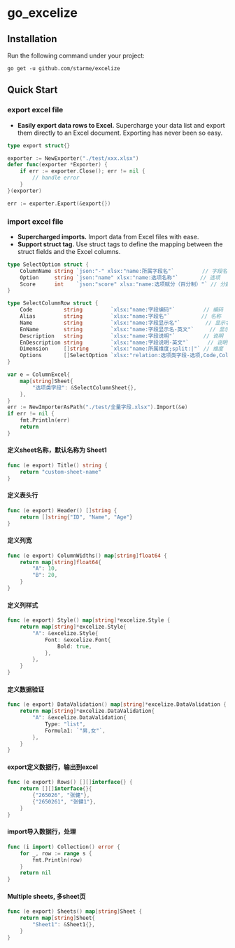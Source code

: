 # go_excelize

##  Installation

Run the following command under your project:

```shell
go get -u github.com/starme/excelize
```

##  Quick Start

### export excel file
- **Easily export data rows to Excel.** Supercharge your data list and export them directly to an Excel document. Exporting has never been so easy.

```go
type export struct{}

exporter := NewExporter("./test/xxx.xlsx")
defer func(exporter *Exporter) {
    if err := exporter.Close(); err != nil {
        // handle error
    }
}(exporter)

err := exporter.Export(&export{})
```

### import excel file
- **Supercharged imports.** Import data from Excel files with ease.
- **Support struct tag.** Use struct tags to define the mapping between the struct fields and the Excel columns.

```go
type SelectOption struct {
	ColumnName string `json:"-" xlsx:"name:所属字段名"`         // 字段名
	Option     string `json:"name" xlsx:"name:选项名称"`       // 选项
	Score      int    `json:"score" xlsx:"name:选项赋分（百分制）"` // 分数
}

type SelectColumnRow struct {
	Code          string         `xlsx:"name:字段编码"`         // 编码
	Alias         string         `xlsx:"name:字段名"`          // 名称
	Name          string         `xlsx:"name:字段显示名"`        // 显示名称
	EnName        string         `xlsx:"name:字段显示名-英文"`     // 显示名称
	Description   string         `xlsx:"name:字段说明"`         // 说明
	EnDescription string         `xlsx:"name:字段说明-英文"`      // 说明
	Dimension     []string       `xlsx:"name:所属维度;split:|"` // 维度
	Options       []SelectOption `xlsx:"relation:选项类字段-选项,Code,ColumnName"`
}

var e = ColumnExcel{
    map[string]Sheet{
        "选项类字段": &SelectColumnSheet{},
    },
}
err := NewImporterAsPath("./test/全量字段.xlsx").Import(&e)
if err != nil {
    fmt.Println(err)
    return
}
```

#### 定义sheet名称，默认名称为 Sheet1
```go
func (e export) Title() string {
	return "custom-sheet-name"
}
```

#### 定义表头行
```go
func (e export) Header() []string {
    return []string{"ID", "Name", "Age"}
}
```

#### 定义列宽
```go
func (e export) ColumnWidths() map[string]float64 {
	return map[string]float64{
		"A": 10,
		"B": 20,
	}
}
```

#### 定义列样式
```go
func (e export) Style() map[string]*excelize.Style {
    return map[string]*excelize.Style{
        "A": &excelize.Style{
            Font: &excelize.Font{
                Bold: true,
            },
        },
    }
}
```

#### 定义数据验证
```go
func (e export) DataValidation() map[string]*excelize.DataValidation {
    return map[string]*excelize.DataValidation{
        "A": &excelize.DataValidation{
            Type: "list",
            Formula1: `"男,女"`,
        },
    }
}
```

#### export定义数据行，输出到excel
```go
func (e export) Rows() [][]interface{} {
	return [][]interface{}{
		{"265026", "张健"},
		{"2650261", "张健1"},
	}
}
```

#### import导入数据行，处理
```go
func (i import) Collection() error {
	for _, row := range s {
		fmt.Println(row)
	}
	return nil
}
```

#### Multiple sheets, 多sheet页
```go
func (e export) Sheets() map[string]Sheet {
    return map[string]Sheet{
        "Sheet1": &Sheet1{},
    }
}
```